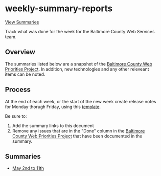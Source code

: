 # weekly-summary-reports
[View Summaries](#Summaries)

Track what was done for the week for the Baltimore County Web Services team.

## Overview
The summaries listed below are a snapshot of the [Baltimore County Web Priorities Project](https://github.com/orgs/baltimorecounty/projects/1). In addition, new technologies and any other releveant items can be noted.

## Process
At the end of each week, or the start of the new week create release notes for Monday thorugh Friday, using this [template](template.md). 

Be sure to:
1. Add the summary links to this document
1. Remove any issues that are in the "Done" column in the [Baltimore County Web Priorities Project](https://github.com/orgs/baltimorecounty/projects/1) that have been documented in the summary.

## Summaries
- [May 2nd to 11th](may-2-11.md)
